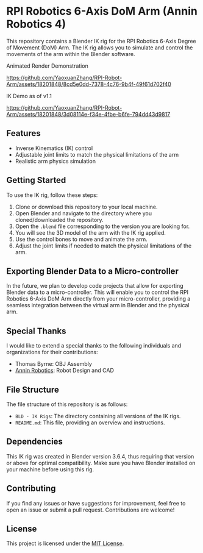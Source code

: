 # RPI Robotics 6-Axis DoM Arm (Annin Robotics 4)

This repository contains a Blender IK rig for the RPI Robotics 6-Axis Degree of Movement (DoM) Arm. The IK rig allows you to simulate and control the movements of the arm within the Blender software.

Animated Render Demonstration

https://github.com/YaoxuanZhang/RPI-Robot-Arm/assets/18201848/8cd5e0dd-7378-4c76-9b4f-49f61d702f40

IK Demo as of v1.1

https://github.com/YaoxuanZhang/RPI-Robot-Arm/assets/18201848/3d08114e-f34e-4fbe-b6fe-794dd43d9817

## Features

- Inverse Kinematics (IK) control
- Adjustable joint limits to match the physical limitations of the arm
- Realistic arm physics simulation

## Getting Started

To use the IK rig, follow these steps:

1. Clone or download this repository to your local machine.
2. Open Blender and navigate to the directory where you cloned/downloaded the repository.
3. Open the `.blend` file corresponding to the version you are looking for.
4. You will see the 3D model of the arm with the IK rig applied.
5. Use the control bones to move and animate the arm.
6. Adjust the joint limits if needed to match the physical limitations of the arm.

## Exporting Blender Data to a Micro-controller

In the future, we plan to develop code projects that allow for exporting Blender data to a micro-controller. This will enable you to control the RPI Robotics 6-Axis DoM Arm directly from your micro-controller, providing a seamless integration between the virtual arm in Blender and the physical arm.

## Special Thanks

I would like to extend a special thanks to the following individuals and organizations for their contributions:

- Thomas Byrne: OBJ Assembly
- [Annin Robotics](https://www.anninrobotics.com/): Robot Design and CAD

## File Structure

The file structure of this repository is as follows:

- `BLD - IK Rigs`: The directory containing all versions of the IK rigs.
- `README.md`: This file, providing an overview and instructions.

## Dependencies

This IK rig was created in Blender version 3.6.4, thus requiring that version or above for optimal compatibility. Make sure you have Blender installed on your machine before using this rig.

## Contributing

If you find any issues or have suggestions for improvement, feel free to open an issue or submit a pull request. Contributions are welcome!

## License

This project is licensed under the [MIT License](LICENSE).
